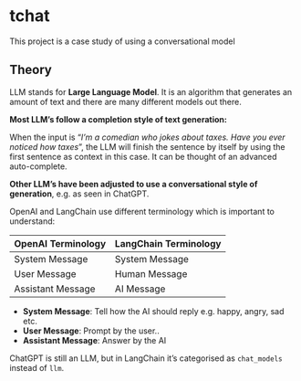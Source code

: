 # tchat

This project is a case study of using a conversational model

## Theory

LLM stands for **Large Language Model**. It is an algorithm that generates an amount of text and there are many different models out there.

**Most LLM’s follow a completion style of text generation:**

When the input is “_I’m a comedian who jokes about taxes. Have you ever noticed how taxes_”, the LLM will finish the sentence by itself by using the first sentence as context in this case. It can be thought of an advanced auto-complete.

**Other LLM’s have been adjusted to use a conversational style of generation**, e.g. as seen in ChatGPT.

OpenAI and LangChain use different terminology which is important to understand:

| OpenAI Terminology | LangChain Terminology |
| ------------------ | --------------------- |
| System Message     | System Message        |
| User Message       | Human Message         |
| Assistant Message  | AI Message            |

-   **System Message**: Tell how the AI should reply e.g. happy, angry, sad etc.
-   **User Message**: Prompt by the user..
-   **Assistant Message**: Answer by the AI

ChatGPT is still an LLM, but in LangChain it’s categorised as `chat_models` instead of `llm`.
